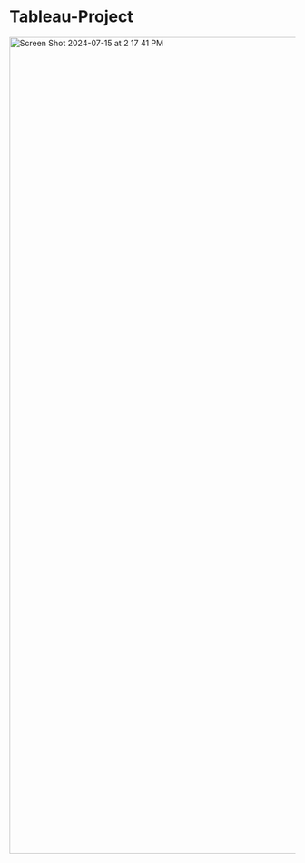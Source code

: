 # Tableau-Project
<img width="1440" alt="Screen Shot 2024-07-15 at 2 17 41 PM" src="https://github.com/user-attachments/assets/7e8410b9-c56a-415d-ba20-577c98bf4745">
